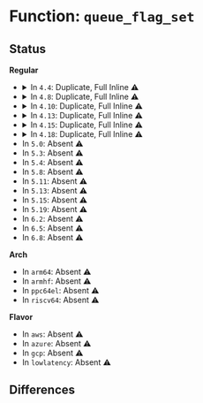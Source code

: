# Function: <code>queue_flag_set</code>

## Status
<b>Regular</b>
<ul>
<li>
<details>
<summary>In <code>4.4</code>: Duplicate, Full Inline ⚠️</summary>

**Collision:** Static Duplication

**Inline:** Full

**Transformation:** False

**Instances:**

```
In block/blk-core.c (ffffffff813b55f9)
Location: include/linux/blkdev.h:540
Inline: True
Inline callers:
  - block/blk-core.c:blk_stop_queue
  - block/blk-core.c:blk_cleanup_queue
  - block/blk-core.c:blk_cleanup_queue
  - block/blk-core.c:blk_cleanup_queue
  - block/blk-core.c:blk_cleanup_queue
  - block/blk-core.c:blk_cleanup_queue
```
```
In block/blk-tag.c (ffffffff813bc2eb)
Location: include/linux/blkdev.h:540
Inline: True
Inline callers:
  - block/blk-tag.c:blk_queue_init_tags
```
```
In block/blk-sysfs.c (ffffffff813bccee)
Location: include/linux/blkdev.h:540
Inline: True
Inline callers:
  - block/blk-sysfs.c:queue_store_nonrot
  - block/blk-sysfs.c:queue_store_random
  - block/blk-sysfs.c:queue_store_iostats
  - block/blk-sysfs.c:queue_nomerges_store
  - block/blk-sysfs.c:queue_nomerges_store
  - block/blk-sysfs.c:queue_poll_store
  - block/blk-sysfs.c:queue_rq_affinity_store
  - block/blk-sysfs.c:queue_rq_affinity_store
  - block/blk-sysfs.c:queue_rq_affinity_store
```
</details>
</li>
<li>
<details>
<summary>In <code>4.8</code>: Duplicate, Full Inline ⚠️</summary>

**Collision:** Static Duplication

**Inline:** Full

**Transformation:** False

**Instances:**

```
In block/blk-core.c (ffffffff813fc9fe)
Location: include/linux/blkdev.h:557
Inline: True
Inline callers:
  - block/blk-core.c:blk_cleanup_queue
  - block/blk-core.c:blk_cleanup_queue
  - block/blk-core.c:blk_cleanup_queue
  - block/blk-core.c:blk_cleanup_queue
  - block/blk-core.c:blk_cleanup_queue
  - block/blk-core.c:blk_stop_queue
```
```
In block/blk-tag.c (ffffffff814000eb)
Location: include/linux/blkdev.h:557
Inline: True
Inline callers:
  - block/blk-tag.c:blk_queue_init_tags
```
```
In block/blk-sysfs.c (ffffffff81400b2a)
Location: include/linux/blkdev.h:557
Inline: True
Inline callers:
  - block/blk-sysfs.c:queue_wc_store
  - block/blk-sysfs.c:queue_poll_store
  - block/blk-sysfs.c:queue_rq_affinity_store
  - block/blk-sysfs.c:queue_rq_affinity_store
  - block/blk-sysfs.c:queue_rq_affinity_store
  - block/blk-sysfs.c:queue_nomerges_store
  - block/blk-sysfs.c:queue_nomerges_store
  - block/blk-sysfs.c:queue_store_iostats
  - block/blk-sysfs.c:queue_store_random
  - block/blk-sysfs.c:queue_store_nonrot
```
```
In block/blk-settings.c (ffffffff81402b36)
Location: include/linux/blkdev.h:557
Inline: True
Inline callers:
  - block/blk-settings.c:blk_queue_write_cache
  - block/blk-settings.c:blk_queue_write_cache
```
```
In drivers/md/dm-rq.c (ffffffff8170fc35)
Location: include/linux/blkdev.h:557
Inline: True
Inline callers:
  - drivers/md/dm-rq.c:dm_stop_queue
```
</details>
</li>
<li>
<details>
<summary>In <code>4.10</code>: Duplicate, Full Inline ⚠️</summary>

**Collision:** Static Duplication

**Inline:** Full

**Transformation:** False

**Instances:**

```
In block/blk-core.c (ffffffff8141639e)
Location: include/linux/blkdev.h:652
Inline: True
Inline callers:
  - block/blk-core.c:blk_cleanup_queue
  - block/blk-core.c:blk_cleanup_queue
  - block/blk-core.c:blk_cleanup_queue
  - block/blk-core.c:blk_cleanup_queue
  - block/blk-core.c:blk_cleanup_queue
  - block/blk-core.c:blk_stop_queue
```
```
In block/blk-tag.c (ffffffff8141998b)
Location: include/linux/blkdev.h:652
Inline: True
Inline callers:
  - block/blk-tag.c:blk_queue_init_tags
```
```
In block/blk-sysfs.c (ffffffff8141a75a)
Location: include/linux/blkdev.h:652
Inline: True
Inline callers:
  - block/blk-sysfs.c:queue_wc_store
  - block/blk-sysfs.c:queue_poll_store
  - block/blk-sysfs.c:queue_rq_affinity_store
  - block/blk-sysfs.c:queue_rq_affinity_store
  - block/blk-sysfs.c:queue_rq_affinity_store
  - block/blk-sysfs.c:queue_nomerges_store
  - block/blk-sysfs.c:queue_nomerges_store
  - block/blk-sysfs.c:queue_store_iostats
  - block/blk-sysfs.c:queue_store_random
  - block/blk-sysfs.c:queue_store_nonrot
```
```
In block/blk-settings.c (ffffffff8141c6e6)
Location: include/linux/blkdev.h:652
Inline: True
Inline callers:
  - block/blk-settings.c:blk_queue_write_cache
  - block/blk-settings.c:blk_queue_write_cache
```
</details>
</li>
<li>
<details>
<summary>In <code>4.13</code>: Duplicate, Full Inline ⚠️</summary>

**Collision:** Static Duplication

**Inline:** Full

**Transformation:** False

**Instances:**

```
In block/blk-core.c (ffffffff81423a7e)
Location: include/linux/blkdev.h:691
Inline: True
Inline callers:
  - block/blk-core.c:blk_cleanup_queue
  - block/blk-core.c:blk_cleanup_queue
  - block/blk-core.c:blk_cleanup_queue
  - block/blk-core.c:blk_cleanup_queue
  - block/blk-core.c:blk_cleanup_queue
  - block/blk-core.c:blk_stop_queue
```
```
In block/blk-tag.c (ffffffff814278bd)
Location: include/linux/blkdev.h:691
Inline: True
Inline callers:
  - block/blk-tag.c:blk_queue_init_tags
```
```
In block/blk-sysfs.c (ffffffff81428801)
Location: include/linux/blkdev.h:691
Inline: True
Inline callers:
  - block/blk-sysfs.c:queue_wc_store
  - block/blk-sysfs.c:queue_poll_store
  - block/blk-sysfs.c:queue_rq_affinity_store
  - block/blk-sysfs.c:queue_rq_affinity_store
  - block/blk-sysfs.c:queue_rq_affinity_store
  - block/blk-sysfs.c:queue_nomerges_store
  - block/blk-sysfs.c:queue_nomerges_store
  - block/blk-sysfs.c:queue_store_iostats
  - block/blk-sysfs.c:queue_store_random
  - block/blk-sysfs.c:queue_store_nonrot
```
```
In block/blk-settings.c (ffffffff8142a648)
Location: include/linux/blkdev.h:691
Inline: True
Inline callers:
  - block/blk-settings.c:blk_queue_write_cache
  - block/blk-settings.c:blk_queue_write_cache
```
```
In block/blk-mq.c (ffffffff8142ec49)
Location: include/linux/blkdev.h:691
Inline: True
Inline callers:
  - block/blk-mq.c:blk_mq_quiesce_queue_nowait
```
</details>
</li>
<li>
<details>
<summary>In <code>4.15</code>: Duplicate, Full Inline ⚠️</summary>

**Collision:** Static Duplication

**Inline:** Full

**Transformation:** False

**Instances:**

```
In block/blk-core.c (ffffffff8144f21e)
Location: include/linux/blkdev.h:708
Inline: True
Inline callers:
  - block/blk-core.c:blk_cleanup_queue
  - block/blk-core.c:blk_cleanup_queue
  - block/blk-core.c:blk_cleanup_queue
  - block/blk-core.c:blk_cleanup_queue
  - block/blk-core.c:blk_cleanup_queue
  - block/blk-core.c:blk_set_queue_dying
  - block/blk-core.c:blk_stop_queue
```
```
In block/blk-tag.c (ffffffff814528bd)
Location: include/linux/blkdev.h:708
Inline: True
Inline callers:
  - block/blk-tag.c:blk_queue_init_tags
```
```
In block/blk-sysfs.c (ffffffff814538d1)
Location: include/linux/blkdev.h:708
Inline: True
Inline callers:
  - block/blk-sysfs.c:queue_wc_store
  - block/blk-sysfs.c:queue_poll_store
  - block/blk-sysfs.c:queue_rq_affinity_store
  - block/blk-sysfs.c:queue_rq_affinity_store
  - block/blk-sysfs.c:queue_rq_affinity_store
  - block/blk-sysfs.c:queue_nomerges_store
  - block/blk-sysfs.c:queue_nomerges_store
  - block/blk-sysfs.c:queue_store_iostats
  - block/blk-sysfs.c:queue_store_random
  - block/blk-sysfs.c:queue_store_nonrot
```
```
In block/blk-settings.c (ffffffff81455998)
Location: include/linux/blkdev.h:708
Inline: True
Inline callers:
  - block/blk-settings.c:blk_queue_write_cache
  - block/blk-settings.c:blk_queue_write_cache
```
```
In block/blk-mq.c (ffffffff8145a0d9)
Location: include/linux/blkdev.h:708
Inline: True
Inline callers:
  - block/blk-mq.c:blk_mq_quiesce_queue_nowait
```
</details>
</li>
<li>
<details>
<summary>In <code>4.18</code>: Duplicate, Full Inline ⚠️</summary>

**Collision:** Static Duplication

**Inline:** Full

**Transformation:** False

**Instances:**

```
In block/blk-core.c (ffffffff81482cbe)
Location: block/blk.h:101
Inline: True
Inline callers:
  - block/blk-core.c:blk_cleanup_queue
  - block/blk-core.c:blk_cleanup_queue
  - block/blk-core.c:blk_cleanup_queue
  - block/blk-core.c:blk_cleanup_queue
  - block/blk-core.c:blk_cleanup_queue
  - block/blk-core.c:blk_stop_queue
  - block/blk-core.c:blk_queue_flag_set
```
```
In block/blk-tag.c (ffffffff81485c8d)
Location: block/blk.h:101
Inline: True
Inline callers:
  - block/blk-tag.c:blk_queue_init_tags
```
```
In block/blk-sysfs.c (ffffffff814868cc)
Location: block/blk.h:101
Inline: True
Inline callers:
  - block/blk-sysfs.c:queue_rq_affinity_store
  - block/blk-sysfs.c:queue_rq_affinity_store
  - block/blk-sysfs.c:queue_rq_affinity_store
  - block/blk-sysfs.c:queue_nomerges_store
  - block/blk-sysfs.c:queue_nomerges_store
```
```
In block/blk-settings.c (ffffffff81488c28)
Location: block/blk.h:101
Inline: True
Inline callers:
  - block/blk-settings.c:blk_queue_write_cache
  - block/blk-settings.c:blk_queue_write_cache
```
</details>
</li>
<li>
In <code>5.0</code>: Absent ⚠️
</li>
<li>
In <code>5.3</code>: Absent ⚠️
</li>
<li>
In <code>5.4</code>: Absent ⚠️
</li>
<li>
In <code>5.8</code>: Absent ⚠️
</li>
<li>
In <code>5.11</code>: Absent ⚠️
</li>
<li>
In <code>5.13</code>: Absent ⚠️
</li>
<li>
In <code>5.15</code>: Absent ⚠️
</li>
<li>
In <code>5.19</code>: Absent ⚠️
</li>
<li>
In <code>6.2</code>: Absent ⚠️
</li>
<li>
In <code>6.5</code>: Absent ⚠️
</li>
<li>
In <code>6.8</code>: Absent ⚠️
</li>
</ul>
<b>Arch</b>
<ul>
<li>
In <code>arm64</code>: Absent ⚠️
</li>
<li>
In <code>armhf</code>: Absent ⚠️
</li>
<li>
In <code>ppc64el</code>: Absent ⚠️
</li>
<li>
In <code>riscv64</code>: Absent ⚠️
</li>
</ul>
<b>Flavor</b>
<ul>
<li>
In <code>aws</code>: Absent ⚠️
</li>
<li>
In <code>azure</code>: Absent ⚠️
</li>
<li>
In <code>gcp</code>: Absent ⚠️
</li>
<li>
In <code>lowlatency</code>: Absent ⚠️
</li>
</ul>

## Differences
